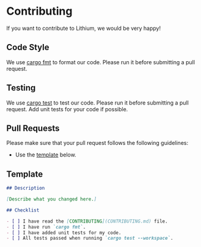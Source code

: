 # Contributing

If you want to contribute to Lithium, we would be very happy!

## Code Style

We use [cargo fmt](https://github.com/rust-lang/rustfmt) to format our code. Please run it before submitting a pull
request.

## Testing

We use [cargo test](https://doc.rust-lang.org/cargo/commands/cargo-test.html) to test our code. Please run it before
submitting a pull request.
Add unit tests for your code if possible.

## Pull Requests

Please make sure that your pull request follows the following guidelines:

- Use the [template](#template) below.

## Template

```md
## Description

[Describe what you changed here.]

## Checklist

- [ ] I have read the [CONTRIBUTING](CONTRIBUTING.md) file.
- [ ] I have run `cargo fmt`.
- [ ] I have added unit tests for my code.
- [ ] All tests passed when running `cargo test --workspace`.
```
